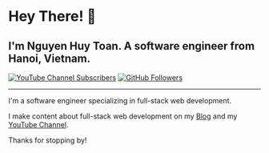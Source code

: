 ﻿# Hey There! 👋

## I'm Nguyen Huy Toan. A software engineer from Hanoi, Vietnam.

[![YouTube Channel Subscribers](https://img.shields.io/youtube/channel/subscribers/UCJae_agpt9S3qwWNED0KHcQ?label=YouTube%20Subscribers!&style=social)](https://www.youtube.com/channel/UCRyQnyUjF9IKnPcOgE955Ww?sub_confirmation=1)
[![GitHub Followers](https://img.shields.io/github/followers/jarrodwatts?label=GitHub%20Followers!&style=social)](https://github.com/toannguyen3105)

---

I'm a software engineer specializing in full-stack web development.

I make content about full-stack web development on my [Blog](https://toannguyen3105.com/) and my [YouTube Channel](https://www.youtube.com/channel/UCRyQnyUjF9IKnPcOgE955Ww).

Thanks for stopping by!
